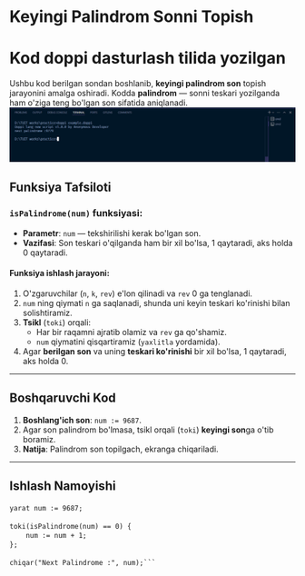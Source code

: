 # Keyingi Palindrom Sonni Topish
# Kod doppi dasturlash tilida yozilgan
Ushbu kod berilgan sondan boshlanib, **keyingi palindrom son** topish jarayonini amalga oshiradi. Kodda **palindrom** — sonni teskari yozilganda ham o'ziga teng bo'lgan son sifatida aniqlanadi.
![Kodni bajarish natijasi](https://github.com/bintuqosim-dev/SoftwareEngineer319/blob/Hayotjon-Dev/Screenshot%202024-10-31%20021009.png)
## Funksiya Tafsiloti

### `isPalindrome(num)` funksiyasi:
- **Parametr**: `num` — tekshirilishi kerak bo'lgan son.
- **Vazifasi**: Son teskari o'qilganda ham bir xil bo'lsa, 1 qaytaradi, aks holda 0 qaytaradi.

#### Funksiya ishlash jarayoni:
1. O'zgaruvchilar (`n`, `k`, `rev`) e'lon qilinadi va `rev` 0 ga tenglanadi.
2. `num` ning qiymati `n` ga saqlanadi, shunda uni keyin teskari ko'rinishi bilan solishtiramiz.
3. **Tsikl** (`toki`) orqali:
   - Har bir raqamni ajratib olamiz va `rev` ga qo'shamiz.
   - `num` qiymatini qisqartiramiz (`yaxlitla` yordamida).
4. Agar **berilgan son** va uning **teskari ko'rinishi** bir xil bo'lsa, 1 qaytaradi, aks holda 0.

---

## Boshqaruvchi Kod

1. **Boshlang'ich son**: `num := 9687`.
2. Agar son palindrom bo'lmasa, tsikl orqali (`toki`) **keyingi son**ga o'tib boramiz.
3. **Natija**: Palindrom son topilgach, ekranga chiqariladi.

---

## Ishlash Namoyishi

```doppi
yarat num := 9687;

toki(isPalindrome(num) == 0) {
    num := num + 1;
};

chiqar("Next Palindrome :", num);```
